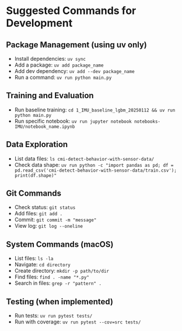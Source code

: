 # Suggested Commands for Development

## Package Management (using uv only)
- Install dependencies: `uv sync`
- Add a package: `uv add package_name`
- Add dev dependency: `uv add --dev package_name`
- Run a command: `uv run python main.py`

## Training and Evaluation
- Run baseline training: `cd 1_IMU_baseline_lgbm_20250112 && uv run python main.py`
- Run specific notebook: `uv run jupyter notebook notebooks-IMU/notebook_name.ipynb`

## Data Exploration
- List data files: `ls cmi-detect-behavior-with-sensor-data/`
- Check data shape: `uv run python -c "import pandas as pd; df = pd.read_csv('cmi-detect-behavior-with-sensor-data/train.csv'); print(df.shape)"`

## Git Commands
- Check status: `git status`
- Add files: `git add .`
- Commit: `git commit -m "message"`
- View log: `git log --oneline`

## System Commands (macOS)
- List files: `ls -la`
- Navigate: `cd directory`
- Create directory: `mkdir -p path/to/dir`
- Find files: `find . -name "*.py"`
- Search in files: `grep -r "pattern" .`

## Testing (when implemented)
- Run tests: `uv run pytest tests/`
- Run with coverage: `uv run pytest --cov=src tests/`